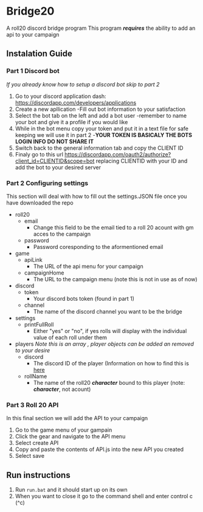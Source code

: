 # Bridge20
A roll20 discord bridge program
This program ***requires*** the ability to add an api to your campaign

## Instalation Guide

### Part 1 Discord bot
*If you already know how to setup a discord bot skip to part 2*

1. Go to your discord application dash: https://discordapp.com/developers/applications
2. Create a new apllication
  -Fill out bot information to your satisfaction
3. Select the bot tab on the left and add a bot user
  -remember to name your bot and give it a profile if you would like
4. While in the bot menu copy your token and put it in a text file for safe keeping we will use it in part 2
  -**YOUR TOKEN IS BASICALY THE BOTS LOGIN INFO DO NOT SHARE IT**
5. Switch back to the general information tab and copy the CLIENT ID
6. Finaly go to this url https://discordapp.com/oauth2/authorize?client_id=CLIENTID&scope=bot replacing CLIENTID with your ID and add the bot to your desired server

### Part 2 Configuring settings
This section will deal with how to fill out the settings.JSON file once you have downloaded the repo

* roll20
  - email
    - Change this field to be the email tied to a roll 20 acount with gm acces to the campaign
  - password
    - Password coresponding to the aformentioned email
* game
  - apiLink
    - The URL of the api menu for your campaign
  - campaignHome
    - The URL to the campaign menu (note this is not in use as of now)
 * discord
   - token
     - Your discord bots token (found in part 1)
   - channel
     - The name of the discord channel you want to be the bridge
* settings
  - printFullRoll
    - Either "yes" or "no", if yes rolls will display with the individual value of each roll under them
* players *Note this is an array , player objects can be added an removed to your desire*
  - discord
    - The discord ID of the player (Information on how to find this is [here](https://support.discordapp.com/hc/en-us/articles/206346498-Where-can-I-find-my-User-Server-Message-ID-)
  - rollName
    - The name of the roll20 ***character*** bound to this player (note: ***character***, not acount)

### Part 3 Roll 20 API
In this final section we will add the API to your campaign

1. Go to the game menu of your gampain
2. Click the gear and navigate to the API menu
3. Select create API
4. Copy and paste the contents of API.js into the new API you created
5. Select save

## Run instructions
1. Run ```run.bat``` and it should start up on its own
2. When you want to close it go to the command shell and enter control c (^c)
